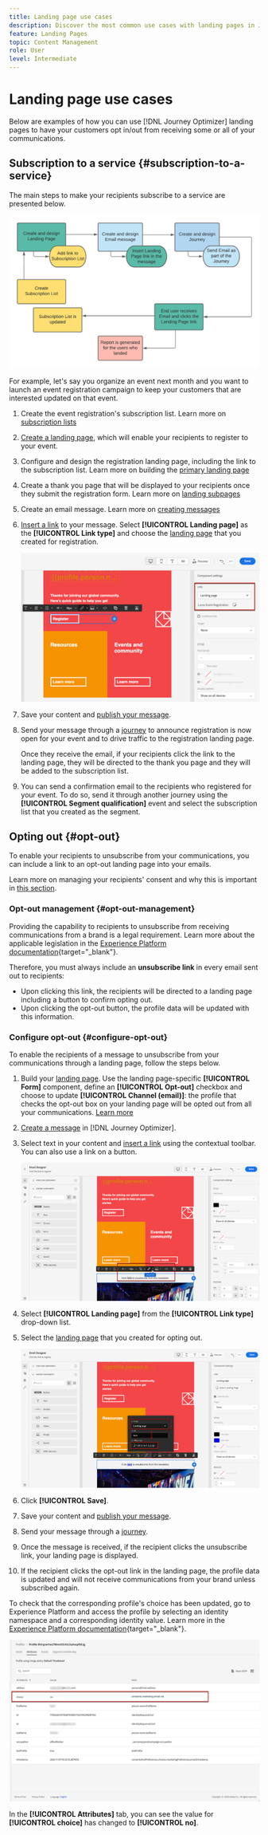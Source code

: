 ```yaml
---
title: Landing page use cases
description: Discover the most common use cases with landing pages in Journey Optimizer
feature: Landing Pages
topic: Content Management
role: User
level: Intermediate
---
```

# Landing page use cases

Below are examples of how you can use [!DNL Journey Optimizer] landing pages to have your customers opt in/out from receiving some or all of your communications.

<!--The main use cases are:
* Subscription to a service
* Opt-in
* Opt-out-->

## Subscription to a service {#subscription-to-a-service}

The main steps to make your recipients subscribe to a service are presented below.

![](../assets/lp_subscription-uc.png)

For example, let's say you organize an event next month and you want to launch an event registration campaign to keep your customers that are interested updated on that event.

1. Create the event registration's subscription list. Learn more on [subscription lists](subscription-list.md)

1. [Create a landing page](create-lp.md), which will enable your recipients to register to your event.

1. Configure and design the registration landing page, including the link to the subscription list. Learn more on building the [primary landing page](create-lp.md#configure-primary-page)

1. Create a thank you page that will be displayed to your recipients once they submit the registration form. Learn more on [landing subpages](create-lp.md#configure-subpages)

1. Create an email message. Learn more on [creating messages](../create-message.md)

1. [Insert a link](../message-tracking.md#insert-links) to your message. Select **[!UICONTROL Landing page]** as the **[!UICONTROL Link type]** and choose the [landing page](create-lp.md#configure-primary-page) that you created for registration.

    ![](../assets/lp_subscription-uc-link.png)

1. Save your content and [publish your message](../publish-manage-message.md).

1. Send your message through a [journey](../../building-journeys/journey.md) to announce registration is now open for your event and to drive traffic to the registration landing page.

    Once they receive the email, if your recipients click the link to the landing page, they will be directed to the thank you page and they will be added to the subscription list.

1. You can send a confirmation email to the recipients who registered for your event. To do so, send it through another journey using the **[!UICONTROL Segment qualification]** event and select the subscription list that you created as the segment.

<!--The event registration's subscription list tracks the profiles who registered and you can send them targeted event updates.-->

## Opting out {#opt-out}

To enable your recipients to unsubscribe from your communications, you can include a link to an opt-out landing page into your emails.

Learn more on managing your recipients' consent and why this is important in [this section](../consent.md).

### Opt-out management {#opt-out-management}

Providing the capability to recipients to unsubscribe from receiving communications from a brand is a legal requirement. Learn more about the applicable legislation in the [Experience Platform documentation](https://experienceleague.adobe.com/docs/experience-platform/privacy/regulations/overview.html#regulations){target="_blank"}.

Therefore, you must always include an **unsubscribe link** in every email sent out to recipients:

* Upon clicking this link, the recipients will be directed to a landing page including a button to confirm opting out.
* Upon clicking the opt-out button, the profile data will be updated with this information.

### Configure opt-out {#configure-opt-out}

To enable the recipients of a message to unsubscribe from your communications through a landing page, follow the steps below.

1. Build your [landing page](create-lp.md). Use the landing page-specific **[!UICONTROL Form]** component, define an **[!UICONTROL Opt-out]** checkbox and choose to update **[!UICONTROL Channel (email)]**: the profile that checks the opt-out box on your landing page will be opted out from all your communications. [Learn more](design-lp.md)

    <!--You can also build your own landing page and host it on the third-party system of your choice. To keep?-->

1. [Create a message](../create-message.md) in [!DNL Journey Optimizer].

1. Select text in your content and [insert a link](../message-tracking.md#insert-links) using the contextual toolbar. You can also use a link on a button.

    ![](../assets/lp_opt-out-insert-link.png)

1. Select **[!UICONTROL Landing page]** from the **[!UICONTROL Link type]** drop-down list.

1. Select the [landing page](create-lp.md#configure-primary-page) that you created for opting out.

    ![](../assets/lp_opt-out-landing-page.png)

1. Click **[!UICONTROL Save]**.

1. Save your content and [publish your message](../publish-manage-message.md).

1. Send your message through a [journey](building-journeys/journey.md).

1. Once the message is received, if the recipient clicks the unsubscribe link, your landing page is displayed.

    <!--![](../assets/lp_opt-out-lp-example.png)-->

1. If the recipient clicks the opt-out link in the landing page, the profile data is updated and will not receive communications from your brand unless subscribed again.

    <!--The opted-out recipient is then redirected to a confirmation message screen indicating that opting out was successful.-->

    <!--![](../assets/lp_opt-out-confirmation-example.png)-->

To check that the corresponding profile's choice has been updated, go to Experience Platform and access the profile by selecting an identity namespace and a corresponding identity value. Learn more in the [Experience Platform documentation](https://experienceleague.adobe.com/docs/experience-platform/profile/ui/user-guide.html#getting-started){target="_blank"}.

![](../assets/lp_opt-out-profile-choice.png)

In the **[!UICONTROL Attributes]** tab, you can see the value for **[!UICONTROL choice]** has changed to **[!UICONTROL no]**.

<!--

### Other ways to opt out

You can also enable your recipients to unsubscribe whithout using landing pages.

* **One-click opt-out**

    You can add a one-click opt-out link into your email content. This will enable your recipients to quickly unsubscribe from your communications, without being redirected to a landing page where they need to confirm opting out. [Learn more](../message-tracking.md#one-click-opt-out-link)

* **Unsubscribe link in header**

    If the recipients' email client supports displaying an unsubscribe link in the email header, emails sent with [!DNL Journey Optimizer] automatically include this link. [Learn more](../consent.md#unsubscribe-email)
-->